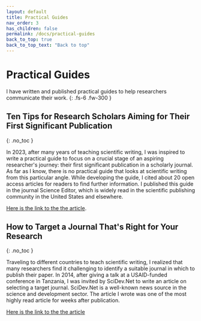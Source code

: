 ```yaml
---
layout: default
title: Practical Guides
nav_order: 3
has_children: false
permalink: /docs/practical-guides
back_to_top: true
back_to_top_text: "Back to top"
---
```


# Practical Guides

I have written and published practical guides to help researchers communicate their work.
{: .fs-6 .fw-300 }

## Ten Tips for Research Scholars Aiming for Their First Significant Publication
{: .no_toc }

In 2023, after many years of teaching scientific writing, I was inspired to write a practical guide to focus on a crucial stage of an aspiring researcher's journey: their first significant publication in a scholarly journal. As far as I know, there is no practical guide that looks at scientific writing from this particular angle. While developing the guide, I cited about 20 open access articles for readers to find further information. I published this guide in the journal Science Editor, which is widely read in the scientific publishing community in the United States and elsewhere.

[Here is the link to the the article](https://www.csescienceeditor.org/article/ten-tips-for-research-scholars-aiming-for-their-first-significant-publication/).

## How to Target a Journal That's Right for Your Research
{: .no_toc }

Traveling to different countries to teach scientific writing, I realized that many researchers find it challenging to identify a suitable journal in which to publish their paper. In 2014, after giving a talk at a USAID-funded conference in Tanzania, I was invited by SciDev.Net to write an article on selecting a target journal. SciDev.Net is a well-known news source in the science and development sector. The article I wrote was one of the most highly read article for weeks after publication.

[Here is the link to the the article](https://www.scidev.net/global/practical-guides/target-journal-right-research-communicate-publish/.)

